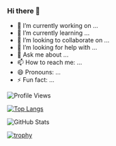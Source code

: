 ### Hi there 👋

<!--
**cyberorgnizm/cyberorgnizm** is a ✨ _special_ ✨ repository because its `README.md` (this file) appears on your GitHub profile.

Here are some ideas to get you started:

-->

- 🔭 I’m currently working on ...
- 🌱 I’m currently learning ...
- 👯 I’m looking to collaborate on ...
- 🤔 I’m looking for help with ...
- 💬 Ask me about ...
- 📫 How to reach me: ...
- 😄 Pronouns: ...
- ⚡ Fun fact: ...

![Profile Views](https://gpvc.arturio.dev/cyberorgnizm)

[![Top Langs](https://github-readme-stats.vercel.app/api/top-langs/?username=cyberorgnizm)](https://github.com/anuraghazra/github-readme-stats)

![GitHub Stats](https://github-readme-stats.vercel.app/api?username=cyberorgnizm&show_icons=true&count_private=true&theme=radical) 

[![trophy](https://github-profile-trophy.vercel.app/?username=cyberorgnizm&theme=onedark)](https://github.com/ryo-ma/github-profile-trophy)
